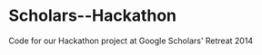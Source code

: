 Scholars--Hackathon
===================

Code for our Hackathon project at Google Scholars' Retreat 2014
